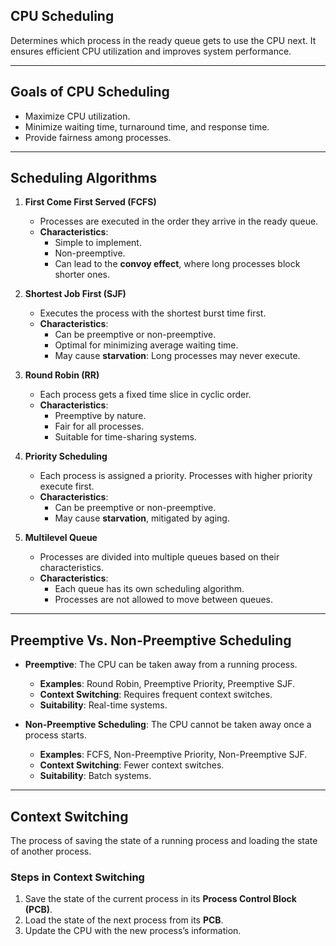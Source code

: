 ## **CPU Scheduling**  
Determines which process in the ready queue gets to use the CPU next. It ensures efficient CPU utilization and improves system performance.  

---

## **Goals of CPU Scheduling**  
- Maximize CPU utilization.  
- Minimize waiting time, turnaround time, and response time.  
- Provide fairness among processes.  

---

## **Scheduling Algorithms**  

1. **First Come First Served (FCFS)**  
    - Processes are executed in the order they arrive in the ready queue.  
    - **Characteristics**:  
        - Simple to implement.  
        - Non-preemptive.  
        - Can lead to the **convoy effect**, where long processes block shorter ones.  

2. **Shortest Job First (SJF)**  
    - Executes the process with the shortest burst time first.  
    - **Characteristics**:  
        - Can be preemptive or non-preemptive.  
        - Optimal for minimizing average waiting time.  
        - May cause **starvation**: Long processes may never execute.  

3. **Round Robin (RR)**  
    - Each process gets a fixed time slice in cyclic order.  
    - **Characteristics**:  
        - Preemptive by nature.  
        - Fair for all processes.  
        - Suitable for time-sharing systems.  

4. **Priority Scheduling**  
    - Each process is assigned a priority. Processes with higher priority execute first.  
    - **Characteristics**:  
        - Can be preemptive or non-preemptive.  
        - May cause **starvation**, mitigated by aging.  

5. **Multilevel Queue**  
    - Processes are divided into multiple queues based on their characteristics.  
    - **Characteristics**:  
        - Each queue has its own scheduling algorithm.  
        - Processes are not allowed to move between queues.  

---

## **Preemptive Vs. Non-Preemptive Scheduling**  

- **Preemptive**: The CPU can be taken away from a running process.  
    - **Examples**: Round Robin, Preemptive Priority, Preemptive SJF.  
    - **Context Switching**: Requires frequent context switches.  
    - **Suitability**: Real-time systems.  

- **Non-Preemptive Scheduling**: The CPU cannot be taken away once a process starts.  
    - **Examples**: FCFS, Non-Preemptive Priority, Non-Preemptive SJF.  
    - **Context Switching**: Fewer context switches.  
    - **Suitability**: Batch systems.  

---

## **Context Switching**  
The process of saving the state of a running process and loading the state of another process.  

### **Steps in Context Switching**  
1. Save the state of the current process in its **Process Control Block (PCB)**.  
2. Load the state of the next process from its **PCB**.  
3. Update the CPU with the new process’s information.  
